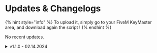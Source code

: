 # Updates & Changelogs

{% hint style="info" %}
To upload it, simply go to your FiveM KeyMaster area, and download again the script !
{% endhint %}

No recent updates.

<details>

<summary>v1.1.0 - 02.14.2024</summary>

* EDIT > General script optimization.
* EDIT > Clarification of the configuration file in case ace permissions are used.

</details>
